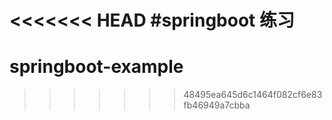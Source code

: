 <<<<<<< HEAD
#springboot 练习
=======
# springboot-example
>>>>>>> 48495ea645d6c1464f082cf6e83fb46949a7cbba
